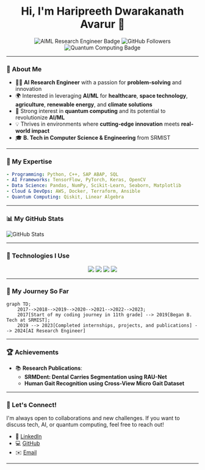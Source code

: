 
<h1 align="center">Hi, I'm Haripreeth Dwarakanath Avarur 👋</h1>

<p align="center">
    <img src="https://img.shields.io/badge/AIML%20Research%20Engineer-%F0%9F%A4%96-blueviolet" alt="AIML Research Engineer Badge" />
    <img src="https://img.shields.io/github/followers/HaripreethAvarur?style=social" alt="GitHub Followers" />
    <img src="https://img.shields.io/badge/Quantum%20Computing-Enthusiast-%2398c379" alt="Quantum Computing Badge" />
</p>

---

### 🌟 About Me

- 👨‍💻 **AI Research Engineer** with a passion for **problem-solving** and innovation
- 🌍 Interested in leveraging **AI/ML** for **healthcare**, **space technology**, **agriculture**, **renewable energy**, and **climate solutions**
- 🔭 Strong interest in **quantum computing** and its potential to revolutionize **AI/ML**
- 💡 Thrives in environments where **cutting-edge innovation** meets **real-world impact**
- 🎓 **B. Tech in Computer Science & Engineering** from SRMIST

---

### 🧠 My Expertise

```yaml
- Programming: Python, C++, SAP ABAP, SQL
- AI Frameworks: TensorFlow, PyTorch, Keras, OpenCV
- Data Science: Pandas, NumPy, Scikit-Learn, Seaborn, Matplotlib
- Cloud & DevOps: AWS, Docker, Terraform, Ansible
- Quantum Computing: Qiskit, Linear Algebra
```

---

### 📊 My GitHub Stats

![GitHub Stats](https://github-readme-stats.vercel.app/api?username=HaripreethAvarur&show_icons=true&theme=radical)

---

### 🔧 Technologies I Use

<p align="center">
    <img src="https://img.shields.io/badge/Code-Python-%233776AB?style=flat&logo=python&logoColor=white" />
    <img src="https://img.shields.io/badge/AI-TensorFlow-%23FF6F00?style=flat&logo=tensorflow&logoColor=white" />
    <img src="https://img.shields.io/badge/Cloud-AWS-%23232F3E?style=flat&logo=amazon-aws&logoColor=white" />
    <img src="https://img.shields.io/badge/DevOps-Docker-%230db7ed?style=flat&logo=docker&logoColor=white" />
</p>

---

### 🚀 My Journey So Far

```mermaid
graph TD;
    2017-->2018-->2019-->2020-->2021-->2022-->2023;
    2017[Start of my coding journey in 11th grade] --> 2019[Began B. Tech at SRMIST];
    2019 --> 2023[Completed internships, projects, and publications] --> 2024[AI Research Engineer]
```

---

### 🏆 Achievements

- 📚 **Research Publications**:
  - **SRMDent: Dental Carries Segmentation using RAU-Net**
  - **Human Gait Recognition using Cross-View Micro Gait Dataset**

---

### 🎯 Let's Connect!

I'm always open to collaborations and new challenges. If you want to discuss tech, AI, or quantum computing, feel free to reach out!

- 💼 [LinkedIn](https://www.linkedin.com/in/haripreeth-avarur)
- 💻 [GitHub](https://github.com/HaripreethAvarur)
- ✉️ [Email](mailto:hari.avarur@gmail.com)

---
